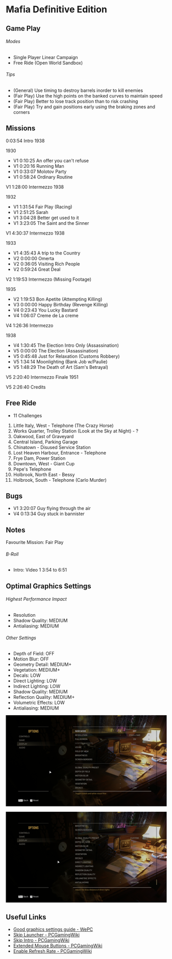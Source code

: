# Mafia Definitive Edition

## Game Play

###### Modes
- Single Player Linear Campaign
- Free Ride (Open World Sandbox)

###### Tips
- (General) Use timing to destroy barrels inorder to kill enemies
- (Fair Play) Use the high points on the banked curves to maintain speed
- (Fair Play) Better to lose track position than to risk crashing
- (Fair Play) Try and gain positions early using the braking zones and corners

## Missions

0:03:54 Intro 1938

1930
- V1 0:10:25 An offer you can't refuse
- V1 0:20:16 Running Man
- V1 0:33:07 Molotov Party
- V1 0:58:24 Ordinary Routine

V1 1:28:00 Intermezzo 1938

1932
- V1 1:31:54 Fair Play (Racing)
- V1 2:51:25 Sarah
- V1 3:04:28 Better get used to it
- V1 3:23:05 The Saint and the Sinner

V1 4:30:37 Intermezzo 1938

1933
- V1 4:35:43 A trip to the Country
- V2 0:00:00 Omerta
- V2 0:36:05 Visiting Rich People
- V2 0:59:24 Great Deal

V2 1:19:53 Intermezzo (Missing Footage)

1935
- V2 1:19:53 Bon Apetite (Attempting Killing)
- V3 0:00:00 Happy Birthday (Revenge Killing)
- V4 0:23:43 You Lucky Bastard
- V4 1:06:07 Creme de La creme

V4 1:26:36 Intermezzo 

1938
- V4 1:30:45 The Election Intro Only (Assassination)
- V5 0:00:00 The Election (Assassination)
- V5 0:45:48 Just for Relaxation (Customs Robbery)
- V5 1:34:14 Moonlighting (Bank Job w/Paulie)
- V5 1:48:29 The Death of Art (Sam's Betrayal)

V5 2:20:40 Intermezzo Finale 1951

V5 2:26:40 Credits

## Free Ride
- 11 Challenges

1. Little Italy, West - Telephone (The Crazy Horse)
2. Works Quarter, Trolley Station (Look at the Sky at Night) - ?
3. Oakwood, East of Graveyard
4. Central Island, Parking Garage
5. Chinatown - Disused Service Station
6. Lost Heaven Harbour, Entrance - Telephone
7. Frye Dam, Power Station
8. Downtown, West - Giant Cup
9. Pepe's Telephone
10. Holbrook, North East - Bessy
11. Holbrook, South - Telephone (Carlo Murder)

## Bugs

- V1 3:20:07 Guy flying through the air
- V4 0:13:34 Guy stuck in bannister

## Notes

Favourite Mission: Fair Play

###### B-Roll

- Intro: Video 1 3:54 to 6:51 

## Optimal Graphics Settings

###### Highest Performance Impact
- Resolution
- Shadow Quality: MEDIUM
- Antialiasing: MEDIUM

###### Other Settings
- Depth of Field: OFF
- Motion Blur: OFF
- Geometry Detail: MEDIUM+
- Vegetation: MEDIUM+
- Decals: LOW
- Direct Lighting: LOW
- Indirect Lighting: LOW
- Shadow Quality: MEDIUM
- Reflection Quality: MEDIUM+
- Volumetric Effects: LOW
- Antialiasing: MEDIUM

![image1](display_01.png)

![image2](display_02.png)

## Useful Links
- [Good graphics settings guide - WePC](https://www.youtube.com/watch?v=TWZj4zSw2vw)
- [Skip Launcher - PCGamingWiki](https://www.pcgamingwiki.com/wiki/Mafia:_Definitive_Edition#Skip_2K_launcher)
- [Skip Intro - PCGamingWiki](https://www.pcgamingwiki.com/wiki/Mafia:_Definitive_Edition#Skip_intro_videos)
- [Extended Mouse Buttons - PCGamingWiki](https://www.pcgamingwiki.com/wiki/Mafia:_Definitive_Edition#Map_Extended_Mouse_Buttons)
- [Enable Refresh Rate - PCGamingWiki](https://www.pcgamingwiki.com/wiki/Mafia:_Definitive_Edition#Run_the_game_at_screen_refresh_rate_in_fullscreen)
